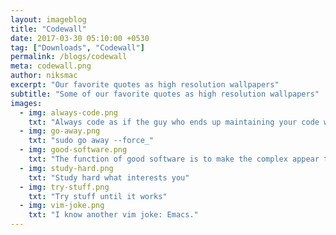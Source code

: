 ```yaml
---
layout: imageblog
title: "Codewall"
date: 2017-03-30 05:10:00 +0530
tag: ["Downloads", "Codewall"]
permalink: /blogs/codewall
meta: codewall.png
author: niksmac
excerpt: "Our favorite quotes as high resolution wallpapers"
subtitle: "Some of our favorite quotes as high resolution wallpapers"
images:
  - img: always-code.png
    txt: "Always code as if the guy who ends up maintaining your code will be a violent psychopath who knows where you live."
  - img: go-away.png
    txt: "sudo go away --force_"
  - img: good-software.png
    txt: "The function of good software is to make the complex appear to be simple"
  - img: study-hard.png
    txt: "Study hard what interests you"
  - img: try-stuff.png
    txt: "Try stuff until it works"
  - img: vim-joke.png
    txt: "I know another vim joke: Emacs."
---
```

